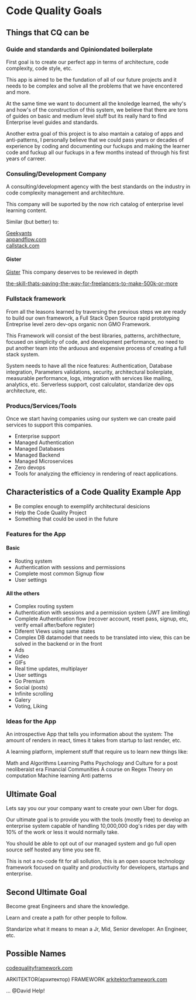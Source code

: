 # Code Quality Goals

## Things that CQ can be

### Guide and standards and Opiniondated boilerplate

First goal is to create our perfect app in terms of architecture, code complexity, code style, etc.

This app is aimed to be the fundation of all of our future projects and it needs to be complex and solve all the problems that we have encontered and more.

At the same time we want to document all the knoledge learned, the why's and how's of the construction of this system, we believe that there are tons of guides on basic and medium level stuff but its really hard to find Enterprise level guides and standards.

Another extra goal of this project is to also mantain a catalog of apps and anti-patterns, I personally believe that we could pass years or decades of experience by coding and documenting our fuckups and making the learner code and fuckup all our fuckups in a few months instead of through his first years of carreer.

### Consuling/Development Company

A consulting/development agency with the best standards on the industry in code complexity management and architechture.

This company will be suported by the now rich catalog of enterprise level learning content.

Similar (but better) to:

[Geekyants](https://geekyants.com/)\
[appandflow.com](https://appandflow.com/pricing)\
[callstack.com](https://callstack.com/)

#### Gister

[Gister](https://gigster.com/talent/) This company deserves to be reviewed in depth

[the-skill-thats-paving-the-way-for-freelancers-to-make-500k-or-more](https://www.forbes.com/sites/reneemorad/2016/10/24/the-skill-thats-paving-the-way-for-freelancers-to-make-500k-or-more/#2ce1b4da13ae)

### Fullstack framework

From all the leasons learned by traversing the previous steps we are ready to build our own framework, a Full Stack Open Source rapid prototyping Entreprise level zero dev-ops organic non GMO Framework.

This Framework will consist of the best libraries, patterns, archithecture, focused on simplicity of code, and development performance, no need to put another team into the arduous and expensive process of creating a full stack system.

System needs to have all the nice features: Authentication, Database integration, Parameters validations, security, architectural boilerplate, measurable performance, logs, integration with services like mailing, analytics, etc. Serverless support, cost calculator, standarize dev ops architecture, etc.

### Producs/Services/Tools

Once we start having companies using our system we can create paid services to support this companies.

- Enterprise support
- Managed Authentication
- Managed Databases
- Managed Backend
- Managed Microservices
- Zero devops
- Tools for analyzing the efficiency in rendering of react applications.

## Characteristics of a Code Quality Example App

- Be complex enough to exemplify architectural desicions
- Help the Code Quality Project
- Something that could be used in the future

### Features for the App

#### Basic

- Routing system
- Authentication with sessions and permissions
- Complete most common Signup flow
- User settings

#### All the others

- Complex routing system
- Authentication with sessions and a permission system (JWT are limiting)
- Complete Authentication flow (recover account, reset pass, signup, etc, verify email after/before register)
- Diferent Views using same states
- Complex DB datamodel that needs to be translated into view, this can be solved in the backend or in the front
- Ads
- Video
- GIFs
- Real time updates, multiplayer
- User settings
- Go Premium
- Social (posts)
- Infinite scrolling
- Galery
- Voting, Liking

### Ideas for the App

An introspective App that tells you information about the system: The amount of renders in react, times it takes from startup to last render, etc.

A learning platform, implement stuff that require us to learn new things like:

Math and Algorithms
Learning Paths
Psychology and Culture for a post neoliberaist era
Financial Communities
A course on Regex
Theory on computation
Machine learning
Anti patterns

## Ultimate Goal

Lets say you our your company want to create your own Uber for dogs.

Our ultimate goal is to provide you with the tools (mostly free) to develop an enterprise system capable of handling 10,000,000 dog's rides per day with 10% of the work or less it would normally take.

You should be able to opt out of our managed system and go full open source self hosted any time you see fit.

This is not a no-code fit for all sollution, this is an open source technology framework focused on quality and productivity for developers, startups and enterprise.

## Second Ultimate Goal

Become great Engineers and share the knowledge.

Learn and create a path for other people to follow.

Standarize what it means to mean a Jr, Mid, Senior developer. An Engineer, etc.

## Possible Names

[codequalityframework.com](https://www.namecheap.com/domains/registration/results/?domain=codequalityframework.com)

ARKITEKTOR(архитектор) FRAMEWORK [arkitektorframework.com](https://www.namecheap.com/domains/registration/results/?domain=arkhitektor)

... @David Help!
